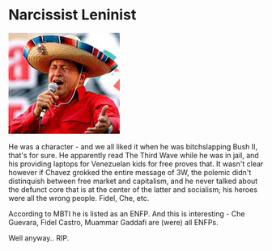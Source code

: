 # Narcissist Leninist

![](HugoChavezSings.jpg)

He was a character - and we all liked it when he was bitchslapping
Bush II, that's for sure. He apparently read The Third Wave while he
was in jail, and his providing laptops for Venezuelan kids for free
proves that. It wasn't clear however if Chavez grokked the entire
message of 3W, the polemic didn't distinquish between free market and
capitalism, and he never talked about the defunct core that is at the
center of the latter and socialism; his heroes were all the wrong
people. Fidel, Che, etc.

According to MBTI he is listed as an ENFP. And this is interesting -
Che Guevara, Fidel Castro, Muammar Gaddafi are (were) all ENFPs.

Well anyway.. RIP. 

